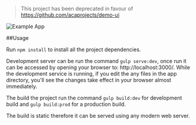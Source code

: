 
> This project has been deprecated in favour of https://github.com/acaprojects/demo-ui



![Example App](https://cloud.githubusercontent.com/assets/20103948/19332942/9213791c-913c-11e6-9fa3-7e0513daa93f.png)

##Usage

Run `npm install` to install all the project dependencies.

Development server can be run the command `gulp serve:dev`, once run it can be accessed by opening your browser to: http://localhost:3000/.
While the development service is running, if you edit the any files in the app directory, you'll see the changes take effect in your browser almost immediately.

The build the project run the command `gulp build:dev` for development build and `gulp build:prod` for a production build.

The build is static therefore it can be served using any modern web server.
